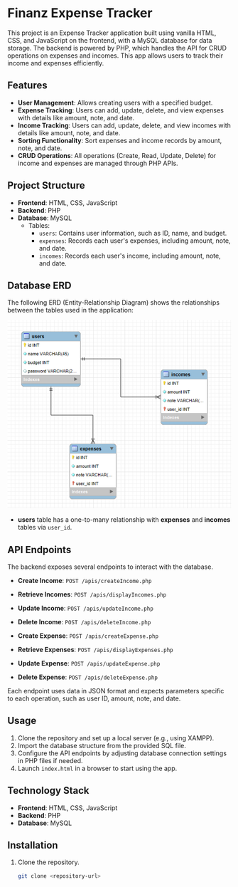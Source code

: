 # Finanz Expense Tracker

This project is an Expense Tracker application built using vanilla HTML, CSS, and JavaScript on the frontend, with a MySQL database for data storage. The backend is powered by PHP, which handles the API for CRUD operations on expenses and incomes. This app allows users to track their income and expenses efficiently.

## Features

- **User Management**: Allows creating users with a specified budget.
- **Expense Tracking**: Users can add, update, delete, and view expenses with details like amount, note, and date.
- **Income Tracking**: Users can add, update, delete, and view incomes with details like amount, note, and date.
- **Sorting Functionality**: Sort expenses and income records by amount, note, and date.
- **CRUD Operations**: All operations (Create, Read, Update, Delete) for income and expenses are managed through PHP APIs.

## Project Structure

- **Frontend**: HTML, CSS, JavaScript
- **Backend**: PHP
- **Database**: MySQL
  - Tables:
    - `users`: Contains user information, such as ID, name, and budget.
    - `expenses`: Records each user's expenses, including amount, note, and date.
    - `incomes`: Records each user's income, including amount, note, and date.

## Database ERD

The following ERD (Entity-Relationship Diagram) shows the relationships between the tables used in the application:

![Database ERD](./FinanzERD.png)

- **users** table has a one-to-many relationship with **expenses** and **incomes** tables via `user_id`.

## API Endpoints

The backend exposes several endpoints to interact with the database.

- **Create Income**: `POST /apis/createIncome.php`
- **Retrieve Incomes**: `POST /apis/displayIncomes.php`
- **Update Income**: `POST /apis/updateIncome.php`
- **Delete Income**: `POST /apis/deleteIncome.php`

- **Create Expense**: `POST /apis/createExpense.php`
- **Retrieve Expenses**: `POST /apis/displayExpenses.php`
- **Update Expense**: `POST /apis/updateExpense.php`
- **Delete Expense**: `POST /apis/deleteExpense.php`

Each endpoint uses data in JSON format and expects parameters specific to each operation, such as user ID, amount, note, and date.

## Usage

1. Clone the repository and set up a local server (e.g., using XAMPP).
2. Import the database structure from the provided SQL file.
3. Configure the API endpoints by adjusting database connection settings in PHP files if needed.
4. Launch `index.html` in a browser to start using the app.

## Technology Stack

- **Frontend**: HTML, CSS, JavaScript
- **Backend**: PHP
- **Database**: MySQL

## Installation

1. Clone the repository.
   ```bash
   git clone <repository-url>
